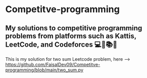 # Competitve-programming
My solutions to competitive programming problems from platforms such as Kattis, LeetCode, and Codeforces 💻🚀📚✅
-------------------------------------------------------------------------------------------------------------------

This is my solution for two sum Leetcode problem, here --> https://github.com/FaisalDev09/Competitve-programming/blob/main/two_sum.py

